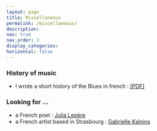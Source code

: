 ```yaml
---
layout: page
title: Miscellaneous
permalink: /miscellaneous/
description: 
nav: true
nav_order: 3
display_categories: 
horizontal: false
---
```


### History of music

- I wrote a short history of the Blues in french : <a href="/assets/pdf/intro-blues.pdf"> [PDF] </a>

### Looking for ...

- a French poet : <a href="https://www.babelio.com/auteur/Julia-Lepere/530973"> Julia Lepère </a>
- a French artist based in Strasbourg : <a href="https://www.instagram.com/gaby_kalnins/"> Gabrielle Kalnins </a>
